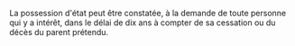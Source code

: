 La possession d'état peut être constatée, à la demande de toute personne qui y a intérêt, dans le délai de dix ans à compter de sa cessation ou du décès du parent prétendu. 

